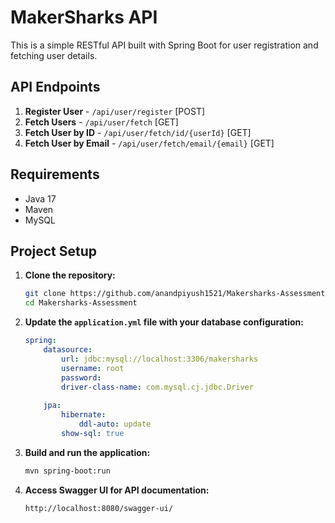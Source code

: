 # MakerSharks API

This is a simple RESTful API built with Spring Boot for user registration and fetching user details.

## API Endpoints

1. **Register User** - `/api/user/register` [POST]
2. **Fetch Users** - `/api/user/fetch` [GET]
3. **Fetch User by ID** - `/api/user/fetch/id/{userId}` [GET]
4. **Fetch User by Email** - `/api/user/fetch/email/{email}` [GET]

## Requirements

- Java 17
- Maven
- MySQL

## Project Setup

1. **Clone the repository:**

    ```sh
    git clone https://github.com/anandpiyush1521/Makersharks-Assessment.git
    cd Makersharks-Assessment
    ```

2. **Update the `application.yml` file with your database configuration:**

    ```yaml
    spring:
        datasource:
            url: jdbc:mysql://localhost:3306/makersharks
            username: root
            password: 
            driver-class-name: com.mysql.cj.jdbc.Driver
        
        jpa:
            hibernate:
                ddl-auto: update
            show-sql: true
    ```

3. **Build and run the application:**

    ```sh
    mvn spring-boot:run
    ```

4. **Access Swagger UI for API documentation:**

    ```
    http://localhost:8080/swagger-ui/
    ```

